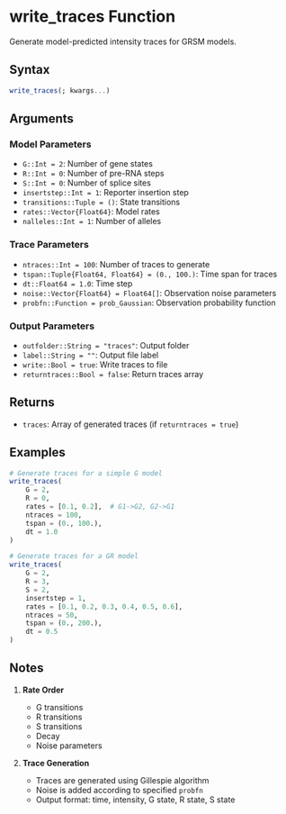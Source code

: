 # write_traces Function

Generate model-predicted intensity traces for GRSM models.

## Syntax

```julia
write_traces(; kwargs...)
```

## Arguments

### Model Parameters

- `G::Int = 2`: Number of gene states
- `R::Int = 0`: Number of pre-RNA steps
- `S::Int = 0`: Number of splice sites
- `insertstep::Int = 1`: Reporter insertion step
- `transitions::Tuple = ()`: State transitions
- `rates::Vector{Float64}`: Model rates
- `nalleles::Int = 1`: Number of alleles

### Trace Parameters

- `ntraces::Int = 100`: Number of traces to generate
- `tspan::Tuple{Float64, Float64} = (0., 100.)`: Time span for traces
- `dt::Float64 = 1.0`: Time step
- `noise::Vector{Float64} = Float64[]`: Observation noise parameters
- `probfn::Function = prob_Gaussian`: Observation probability function

### Output Parameters

- `outfolder::String = "traces"`: Output folder
- `label::String = ""`: Output file label
- `write::Bool = true`: Write traces to file
- `returntraces::Bool = false`: Return traces array

## Returns

- `traces`: Array of generated traces (if `returntraces = true`)

## Examples

```julia
# Generate traces for a simple G model
write_traces(
    G = 2,
    R = 0,
    rates = [0.1, 0.2],  # G1->G2, G2->G1
    ntraces = 100,
    tspan = (0., 100.),
    dt = 1.0
)

# Generate traces for a GR model
write_traces(
    G = 2,
    R = 3,
    S = 2,
    insertstep = 1,
    rates = [0.1, 0.2, 0.3, 0.4, 0.5, 0.6],
    ntraces = 50,
    tspan = (0., 200.),
    dt = 0.5
)
```

## Notes

1. **Rate Order**
   - G transitions
   - R transitions
   - S transitions
   - Decay
   - Noise parameters

2. **Trace Generation**
   - Traces are generated using Gillespie algorithm
   - Noise is added according to specified `probfn`
   - Output format: time, intensity, G state, R state, S state
